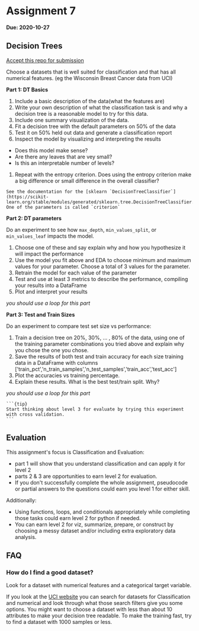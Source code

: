# Assignment 7

__Due: 2020-10-27__

## Decision Trees

[Accept this repo for submission](https://classroom.github.com/a/-ERfym5d)

Choose a datasets that is well suited for classification and that has all numerical features. (eg the Wisconsin Breast Cancer data from UCI)

__Part 1: DT Basics__
1. Include a basic description of the data(what the features are)
1. Write  your own description of what the classification task is and why a decision tree is a reasonable model to try for this data.
1. Include one summary visualization of the data.
1. Fit a decision tree with the default parameters on 50% of the data
1. Test it on 50% held out data and generate a classification report
1. Inspect the model by visualizing and interpreting the results
  - Does this model make sense?
  - Are there any leaves that are vey small?
  - Is this an interpretable number of levels?
1. Repeat with the entropy criterion. Does using the entropy criterion make a big difference or small difference in the overall classifier?

```{tip}
See the documentation for the [sklearn `DecisionTreeClassifier`](https://scikit-learn.org/stable/modules/generated/sklearn.tree.DecisionTreeClassifier.html). One of the parameters is called `criterion`
```

__Part 2: DT parameters__

Do an experiment to see how `max_depth`, `min_values_split`, or `min_values_leaf` impacts the model.
1. Choose one of these and say explain why and how you hypothesize it will impact the performance
1. Use the model you fit above and EDA to choose minimum and maximum values for your parameter. Choose a total of 3 values for the parameter.
1. Retrain the model for each value of the parameter
1. Test and use at least 3 metrics to describe the performance, compiling your results into a DataFrame
1. Plot and interpret your results

_you should use a loop for this part_



__Part 3: Test and Train Sizes__

Do an experiment to compare test set size vs performance:
1. Train a decision tree on 20%, 30%, ... , 80% of the data, using one of the training parameter combinations you tried above and explain why you chose the one you chose.
1. Save the results of both test and train accuracy for each size training data in a DataFrame with columns ['train_pct','n_train_samples','n_test_samples','train_acc','test_acc']
1. Plot the accuracies vs training percentage.  
1. Explain these results. What is the best test/train split. Why?

_you should use a loop for this part_

````{margin}
```{tip}
Start thinking about level 3 for evaluate by trying this experiment with cross validation.
```
````



## Evaluation

This assignment's focus is Classification and Evaluation:
- part 1 will show that you understand classification and can apply it for level 2
- parts 2 & 3 are opportunities to earn level 2 for evaluation.
- If you don't successfully complete the whole assignment, pseudocode or partial answers to the questions could earn you level 1 for either skill.


Additionally:
- Using functions, loops, and conditionals appropriately while completing those tasks could earn level 2 for python if needed.
- You can earn level 2 for viz, summarize, prepare, or construct by choosing a messy dataset and/or including extra exploratory data analysis.  


## FAQ

### How do I find a good dataset?

Look for a dataset with numerical features and a categorical target variable.

If you look at the [UCI website](https://archive.ics.uci.edu/ml/datasets.php?format=&task=cla&att=num&area=&numAtt=&numIns=&type=&sort=nameUp&view=table ) you can search for datasets for Classification and numerical and look through what those search filters give you some options.  You might want to choose a dataset with less than about 10 attributes to make your decision tree readable.  To make the training fast, try to find a dataset with 1000 samples or less.  
